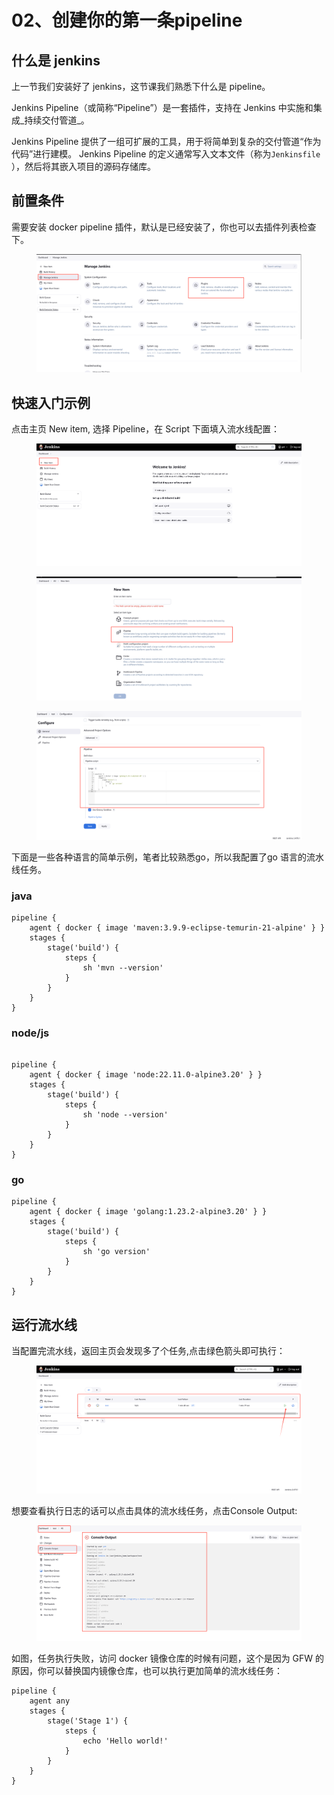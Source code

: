 # 02、创建你的第一条pipeline

## 什么是 jenkins

上一节我们安装好了 jenkins，这节课我们熟悉下什么是 pipeline。

Jenkins Pipeline（或简称“Pipeline”）是一套插件，支持在 Jenkins 中实施和集成_持续交付管道_。

Jenkins Pipeline 提供了一组可扩展的工具，用于将简单到复杂的交付管道“作为代码”进行建模。 Jenkins Pipeline 的定义通常写入文本文件（称为`Jenkinsfile` ），然后将其嵌入项目的源码存储库。&#x20;

## 前置条件

需要安装 docker pipeline 插件，默认是已经安装了，你也可以去插件列表检查下。

<figure><img src="../.gitbook/assets/a788c2905fac586cca0b2e9ce61269b.png" alt=""><figcaption></figcaption></figure>

## 快速入门示例

点击主页 New item, 选择 Pipeline，在 Script 下面填入流水线配置：



<figure><img src="../.gitbook/assets/2ef7a480c6d24d0e0acdcace101c7d8.png" alt=""><figcaption></figcaption></figure>

<figure><img src="../.gitbook/assets/6157b3f518a98652e14ae0e8d909fb8.png" alt=""><figcaption></figcaption></figure>

<figure><img src="../.gitbook/assets/1730356152314.png" alt=""><figcaption></figcaption></figure>

下面是一些各种语言的简单示例，笔者比较熟悉go，所以我配置了go 语言的流水线任务。

### java

```
pipeline {
    agent { docker { image 'maven:3.9.9-eclipse-temurin-21-alpine' } }
    stages {
        stage('build') {
            steps {
                sh 'mvn --version'
            }
        }
    }
}
```

### node/js

```

pipeline {
    agent { docker { image 'node:22.11.0-alpine3.20' } }
    stages {
        stage('build') {
            steps {
                sh 'node --version'
            }
        }
    }
}
```

### go

```
pipeline {
    agent { docker { image 'golang:1.23.2-alpine3.20' } }
    stages {
        stage('build') {
            steps {
                sh 'go version'
            }
        }
    }
}
```

## 运行流水线

当配置完流水线，返回主页会发现多了个任务,点击绿色箭头即可执行：

<figure><img src="../.gitbook/assets/1730356897234.png" alt=""><figcaption></figcaption></figure>

想要查看执行日志的话可以点击具体的流水线任务，点击Console Output:

<figure><img src="../.gitbook/assets/1730357788000.png" alt=""><figcaption></figcaption></figure>

如图，任务执行失败，访问 docker 镜像仓库的时候有问题，这个是因为 GFW 的原因，你可以替换国内镜像仓库，也可以执行更加简单的流水线任务：

```
pipeline {
    agent any 
    stages {
        stage('Stage 1') {
            steps {
                echo 'Hello world!' 
            }
        }
    }
}
```
